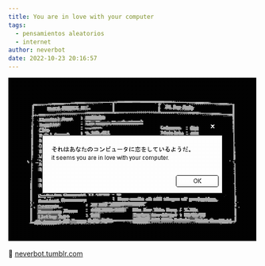 ```yaml
---
title: You are in love with your computer
tags:
  - pensamientos aleatorios
  - internet
author: neverbot
date: 2022-10-23 20:16:57
---
```


![1r9hn5ho1](./you-are-in-love-with-your-computer/1r9hn5ho1.webp)

🔗 [neverbot.tumblr.com](https://neverbot.tumblr.com/post/85223607003)
